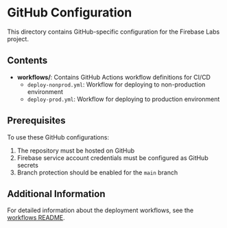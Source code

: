 # GitHub Configuration

This directory contains GitHub-specific configuration for the Firebase Labs project.

## Contents

- **workflows/**: Contains GitHub Actions workflow definitions for CI/CD
  - `deploy-nonprod.yml`: Workflow for deploying to non-production environment
  - `deploy-prod.yml`: Workflow for deploying to production environment

## Prerequisites

To use these GitHub configurations:

1. The repository must be hosted on GitHub
2. Firebase service account credentials must be configured as GitHub secrets
3. Branch protection should be enabled for the `main` branch

## Additional Information

For detailed information about the deployment workflows, see the [workflows README](./workflows/README.md). 